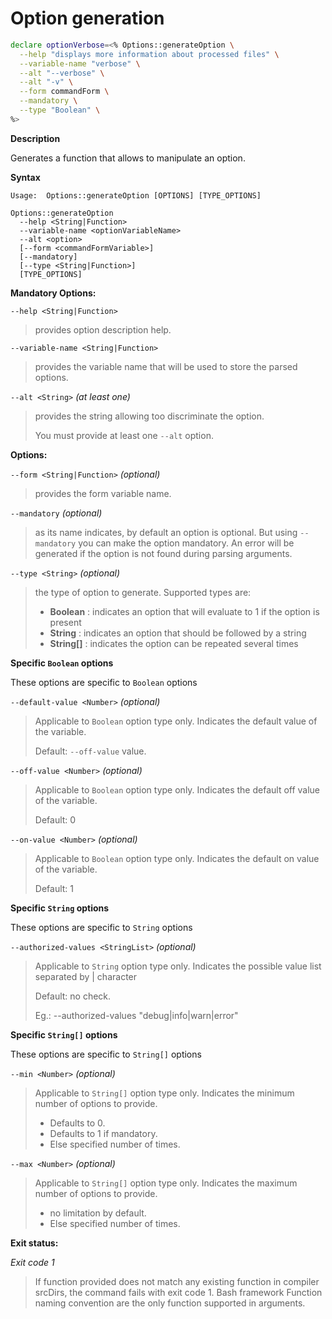 # Option generation

```bash
declare optionVerbose=<% Options::generateOption \
  --help "displays more information about processed files" \
  --variable-name "verbose" \
  --alt "--verbose" \
  --alt "-v" \
  --form commandForm \
  --mandatory \
  --type "Boolean" \
%>
```

**Description**

Generates a function that allows to manipulate an option.

**Syntax**

```text
Usage:  Options::generateOption [OPTIONS] [TYPE_OPTIONS]

Options::generateOption
  --help <String|Function>
  --variable-name <optionVariableName>
  --alt <option>
  [--form <commandFormVariable>]
  [--mandatory]
  [--type <String|Function>]
  [TYPE_OPTIONS]
```

**Mandatory Options:**

`--help <String|Function>`

> provides option description help.

`--variable-name <String|Function>`

> provides the variable name that will be used to store the parsed options.

`--alt <String>` _(at least one)_

> provides the string allowing too discriminate the option.
>
> You must provide at least one `--alt` option.

**Options:**

`--form <String|Function>` _(optional)_

> provides the form variable name.

`--mandatory` _(optional)_

> as its name indicates, by default an option is optional. But using
> `--mandatory` you can make the option mandatory. An error will be generated if
> the option is not found during parsing arguments.

`--type <String>` _(optional)_

> the type of option to generate. Supported types are:
>
> - **Boolean** : indicates an option that will evaluate to 1 if the option is
>   present
> - **String** : indicates an option that should be followed by a string
> - **String[]** : indicates the option can be repeated several times

**Specific `Boolean` options**

These options are specific to `Boolean` options

`--default-value <Number>` _(optional)_

> Applicable to `Boolean` option type only. Indicates the default value of the
> variable.
>
> Default: `--off-value` value.

`--off-value <Number>` _(optional)_

> Applicable to `Boolean` option type only. Indicates the default off value of
> the variable.
>
> Default: 0

`--on-value <Number>` _(optional)_

> Applicable to `Boolean` option type only. Indicates the default on value of
> the variable.
>
> Default: 1

**Specific `String` options**

These options are specific to `String` options

`--authorized-values <StringList>` _(optional)_

> Applicable to `String` option type only. Indicates the possible value list
> separated by | character
>
> Default: no check.
>
> Eg.: --authorized-values "debug|info|warn|error"

**Specific `String[]` options**

These options are specific to `String[]` options

`--min <Number>` _(optional)_

> Applicable to `String[]` option type only. Indicates the minimum number of
> options to provide.
>
> - Defaults to 0.
> - Defaults to 1 if mandatory.
> - Else specified number of times.

`--max <Number>` _(optional)_

> Applicable to `String[]` option type only. Indicates the maximum number of
> options to provide.
>
> - no limitation by default.
> - Else specified number of times.

**Exit status:**

_Exit code 1_

> If function provided does not match any existing function in compiler srcDirs,
> the command fails with exit code 1. Bash framework Function naming convention
> are the only function supported in arguments.
